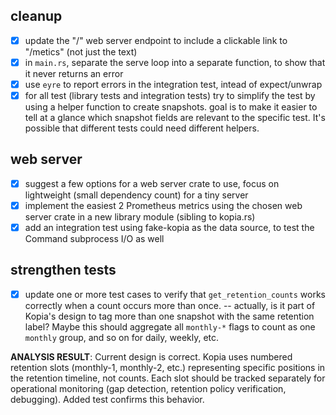 ## cleanup
- [x] update the "/" web server endpoint to include a clickable link to "/metics" (not just the text)
- [x] in `main.rs`, separate the serve loop into a separate function, to show that it never returns an error
- [x] use `eyre` to report errors in the integration test, intead of expect/unwrap
- [x] for all test (library tests and integration tests) try to simplify the test by using a helper function to create snapshots. goal is to make it easier to tell at a glance which snapshot fields are relevant to the specific test.  It's possible that different tests could need different helpers.

## web server
- [x] suggest a few options for a web server crate to use, focus on lightweight (small dependency count) for a tiny server
- [x] implement the easiest 2 Prometheus metrics using the chosen web server crate in a new library module (sibling to kopia.rs)
- [x] add an integration test using fake-kopia as the data source, to test the Command subprocess I/O as well

## strengthen tests
- [x] update one or more test cases to verify that `get_retention_counts` works correctly when a count occurs more than once.  -- actually, is it part of Kopia's design to tag more than one snapshot with the same retention label? Maybe this should aggregate all `monthly-*` flags to count as one `monthly` group, and so on for daily, weekly, etc.

**ANALYSIS RESULT**: Current design is correct. Kopia uses numbered retention slots (monthly-1, monthly-2, etc.) representing specific positions in the retention timeline, not counts. Each slot should be tracked separately for operational monitoring (gap detection, retention policy verification, debugging). Added test confirms this behavior.
